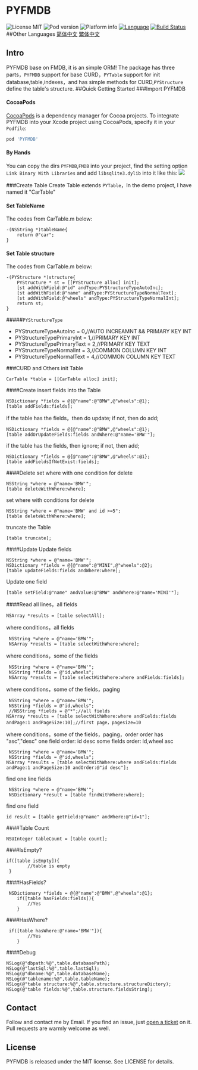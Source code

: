 PYFMDB
==========

![License MIT](https://go-shields.herokuapp.com/license-MIT-blue.png)
![Pod version](http://img.shields.io/cocoapods/v/PYFMDB.svg?style=flat)
![Platform info](http://img.shields.io/cocoapods/p/PYFMDB.svg?style=flat)
[![Language](http://img.shields.io/badge/language-OC-brightgreen.svg?style=flat
)](https://en.wikipedia.org/wiki/Objective-C)
[![Build Status](https://api.travis-ci.org/iterrypeng/PYFMDB.svg?branch=master)](https://travis-ci.org/iterrypeng/PYFMDB)
##Other Languages
[简体中文](README_ZH.md) [繁体中文](README_TW.md)
## Intro
PYFMDB base on FMDB, it is an simple ORM!
The package has three parts，`PYFMDB` support for base CURD，`PYTable` support for init database,table,indexes，and has simple methods for CURD,`PYStructure` define the table's structure.
##Quick Getting Started
###Import PYFMDB
#### CocoaPods

[CocoaPods](http://cocoapods.org) is a dependency manager for Cocoa projects.
To integrate PYFMDB into your Xcode project using CocoaPods, specify it in your `Podfile`:

``` ruby
pod 'PYFMDB'
```
#### By Hands
You can copy the dirs `PYFMDB`,`FMDB` into your project, find the setting  option  `Link Binary With Libraries` and add `libsqlite3.dylib` into it like this:
![](http://blog.devtang.com/images/key-value-store-setup.jpg)

###Create Table
Create Table extends `PYTable`，In the demo project, I have named it "CarTable"
#### Set TableName
The codes from CarTable.m  below:
```
-(NSString *)tableName{
    return @"car";
}
```
#### Set Table structure
The codes from CarTable.m  below:
```
-(PYStructure *)structure{
    PYStructure * st = [[PYStructure alloc] init];
    [st addWithField:@"id" andType:PYStructureTypeAutoInc];
    [st addWithField:@"name" andType:PYStructureTypeNormalText];
    [st addWithField:@"wheels" andType:PYStructureTypeNormalInt];
    return st;
}
```
#####`PYStructureType`
* PYStructureTypeAutoInc = 0,//AUTO INCREAMNT && PRIMARY KEY INT
* PYStructureTypePrimaryInt = 1,//PRIMARY KEY INT
* PYStructureTypePrimaryText = 2,//PRIMARY KEY TEXT
* PYStructureTypeNormalInt = 3,//COMMON COLUMN KEY INT
* PYStructureTypeNormalText = 4,//COMMON COLUMN KEY TEXT

###CURD and Others
init Table
```
CarTable *table = [[CarTable alloc] init];
```
####Create 
insert fields into the Table
```
NSDictionary *fields = @{@"name":@"BMW",@"wheels":@1}; 
[table addFields:fields];
```
if the table has the fields，then  do update; if not, then do add;
```
NSDictionary *fields = @{@"name":@"BMW",@"wheels":@1};
[table addOrUpdateFields:fields andWhere:@"name='BMW'"];
```
if the table has the fields, then ignore; if not, then add;
```
NSDictionary *fields = @{@"name":@"BMW",@"wheels":@1};
[table addFieldsIfNotExist:fields];
```
####Delete
set where with one condition for delete
```
NSString *where = @"name='BMW'";
[table deleteWithWhere:where];
```
set where with conditions for delete
```
NSString *where = @"name='BMW' and id >=5";
[table deleteWithWhere:where];
```
truncate the Table
```
[table truncate];
```
####Update
Update fields
```
NSString *where = @"name='BMW'";
NSDictionary *fields = @{@"name":@"MINI",@"wheels":@2};
[table updateFields:fields andWhere:where];
```
Update one field
```
[table setField:@"name" andValue:@"BMW" andWhere:@"name='MINI'"];
```
####Read
all lines，all fields 
```
NSArray *results = [table selectAll];
```
where conditions，all fields
```
 NSString *where = @"name='BMW'";
 NSArray *results = [table selectWithWhere:where];
```
where conditions，some of the fields
```
 NSString *where = @"name='BMW'";
 NSString *fields = @"id,wheels";
 NSArray *results = [table selectWithWhere:where andFields:fields];
```
where conditions，some of the fields，paging
```
 NSString *where = @"name='BMW'";
 NSString *fields = @"id,wheels";
 //NSString *fields = @"*";//all fields 
NSArray *results = [table selectWithWhere:where andFields:fields andPage:1 andPageSize:10];//first page，pagesize=10
```
where conditions，some of the fields，paging，order
order has "asc","desc"
one field order: id desc
some fields order: id,wheel asc
```
 NSString *where = @"name='BMW'";
 NSString *fields = @"id,wheels";
NSArray *results = [table selectWithWhere:where andFields:fields andPage:1 andPageSize:10 andOrder:@"id desc"];
```
find one line fields
```
 NSString *where = @"name='BMW'";
 NSDictionary *result = [table findWithWhere:where];
```
find one field
```
id result = [table getField:@"name" andWhere:@"id=1"];
```
####Table Count
```
NSUInteger tableCount = [table count];
```
####IsEmpty?
```
if([table isEmpty]){
        //table is empty
 }
```
####HasFields?
```
 NSDictionary *fields = @{@"name":@"BMW",@"wheels":@1};
    if([table hasFields:fields]){
        //Yes
    }
```
####HasWhere?
```
 if([table hasWhere:@"name='BMW'"]){
        //Yes
    }
```

####Debug
```
NSLog(@"dbpath:%@",table.databasePath);
NSLog(@"lastSql:%@",table.lastSql);
NSLog(@"dbname:%@",table.databaseName);
NSLog(@"tablename:%@",table.tableName);
NSLog(@"table structure:%@",table.structure.structureDictory);
NSLog(@"table fields:%@",table.structure.fieldsString);
```

## Contact

Follow and contact me by Email. If you find an issue, just [open a ticket](https://github.com/iterrypeng/PYFMDB/issues/new) on it. Pull requests are warmly welcome as well.

## License

PYFMDB is released under the MIT license. See LICENSE for details.
 
